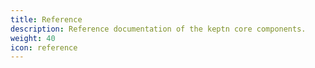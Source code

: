 ```yaml
---
title: Reference
description: Reference documentation of the keptn core components.
weight: 40
icon: reference
---
```

